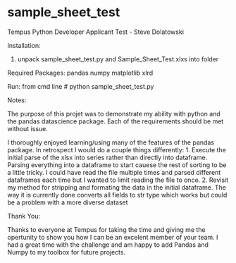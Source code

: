 # sample_sheet_test
Tempus Python Developer Applicant Test - Steve Dolatowski

Installation:
1. unpack sample_sheet_test.py and Sample_Sheet_Test.xlxs into folder

Required Packages: 
pandas numpy matplotlib xlrd

Run: 
from cmd line # python sample_sheet_test.py


Notes: 

The purpose of this projet was to demonstrate my ability with python and the pandas datascience package. 
Each of the requirements should be met without issue. 

I thoroughly enjoyed learning/using many of the features of the pandas package.
In retrospect I would do a couple things differently:
	1.	Execute the initial parse of the xlsx into series rather than directly into dataframe. 
		Parsing everything into a dataframe to start cauese the rest of sorting to be a little tricky. 
		I could have read the file multiple times and parsed different dataframes each time but I wanted to limit reading the file to once.
	2.	Revisit my method for stripping and formating the data in the initial dataframe. 
		The way it is currently done converts all fields to str type which works but could be a problem with a more diverse dataset
		
Thank You:

Thanks to everyone at Tempus for taking the time and giving me the opertunity to show you how I can be an excelent member of your team.
I had a great time with the challenge and am happy to add Pandas and Numpy to my toolbox for future projects.
		